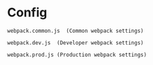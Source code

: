 # Config

	webpack.common.js  (Common webpack settings)
  
	webpack.dev.js 	(Developer webpack settings)
  
	webpack.prod.js (Production webpack settings)
  
